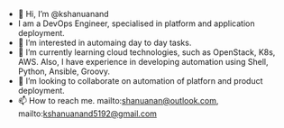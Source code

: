 - 👋 Hi, I’m @kshanuanand
- I am a DevOps Engineer, specialised in platform and application deployment.
- 👀 I’m interested in automaing day to day tasks.
- 🌱 I’m currently learning cloud technologies, such as OpenStack, K8s, AWS. Also, I have experience in developing automation using Shell, Python, Ansible, Groovy.
- 💞️ I’m looking to collaborate on automation of platforn and product deployment.
- 📫 How to reach me. mailto:shanuanan@outlook.com, mailto:kshanuanand5192@gmail.com

<!---
kshanuanand/kshanuanand is a ✨ special ✨ repository because its `README.md` (this file) appears on your GitHub profile.
You can click the Preview link to take a look at your changes.
--->
